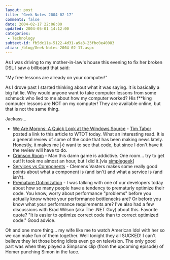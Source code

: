 ```yaml
---
layout: post
title: "Geek Notes 2004-02-17"
comments: false
date: 2004-02-17 22:06:00
updated: 2004-05-01 14:12:00
categories:
 - Technology
subtext-id: fb5dc11a-5122-4d31-a9a3-23fbc0e40083
alias: /blog/Geek-Notes-2004-02-17.aspx
---
```



As I was driving to my mother-in-law's house this evening to fix her broken DSL I saw a billboard that said: 

"My free lessons are already on your computer!" 

As I drove past I started thinking about what it was saying. It is basically a big fat lie. Why would anyone want to take computer lessons from some schmuck who lied to me about how my computer worked? His f**king computer lessons are NOT on my computer! They are available online, but that is not the same thing. 

Jackass... 

  * [We Are Morons: A Quick Look at the Windows Source](http://www.kuro5hin.org/story/2004/2/15/71552/7795) - [Tim Tabor](http://www.cheztabor.com/) posted a link to this article to WTOT today. What an interesting read. It is a general review of some of the code that has been making news lately. Honestly, it makes me├é want to see that code, but since I don't have it the review will have to do. 
  * [Crimson Room](http://www.datacraft.co.jp/takagism/index_e.html) - Man this damn game is addictive. One room... try to get out! It took me almost an hour, but I did it.[via [simplegeek](http://www.simplegeek.com/permalink.aspx/60526199-de6e-4e1c-b18b-45fd3b6046fa)] 
  * [Services vs Components](http://staff.newtelligence.net/clemensv/PermaLink.aspx?guid=111dbe19-123a-497e-99b7-a095bab69465) - Clemens Vasters makes some really good points about what a component is (and isn't) and what a service is (and isn't). 
  * [Premature Optimization](http://billharlan.com/pub/papers/A_Tirade_Against_the_Cult_of_Performance.html) - I was talking with one of our developers today about how so many people have a tendency to prematurly optimize their code. You know, worry about performance "problems" before you actually know where your performance bottlenecks are? Or before you know what your performance requirements are? I've also had a few discussions with Brad Wilson (aka The .NET Guy) about this. Favorite quote? "It is easier to optimize correct code than to correct optimized code." Good advice.

Oh and one more thing... my wife like me to watch American Idol with her so we can make fun of them together. Well tonight they all SUCKED! I can't believe they let those boring idiots even go on television. The only good part was when they played a Simpsons clip (from the upcoming episode) of Homer punching Simon in the face. 
